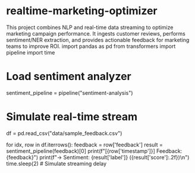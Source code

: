 # realtime-marketing-optimizer
This project combines NLP and real-time data streaming to optimize marketing campaign performance. It ingests customer reviews, performs sentiment/NER extraction, and provides actionable feedback for marketing teams to improve ROI.
import pandas as pd
from transformers import pipeline
import time

# Load sentiment analyzer
sentiment_pipeline = pipeline("sentiment-analysis")

# Simulate real-time stream
df = pd.read_csv("data/sample_feedback.csv")

for idx, row in df.iterrows():
    feedback = row['feedback']
    result = sentiment_pipeline(feedback)[0]
    print(f"[{row['timestamp']}] Feedback: {feedback}")
    print(f"→ Sentiment: {result['label']} ({result['score']:.2f})\n")
    time.sleep(2)  # Simulate streaming delay
